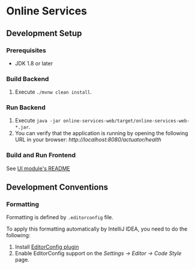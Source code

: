 # Online Services

## Development Setup

### Prerequisites

* JDK 1.8 or later

### Build Backend

1. Execute `./mvnw clean install`.

### Run Backend

1. Execute `java -jar online-services-web/target/online-services-web-*.jar`.
1. You can verify that the application is running by opening the following URL in your browser: _http://localhost:8080/actuator/health_

### Build and Run Frontend

See [UI module's README](online-services-ui/README.md)


## Development Conventions

### Formatting

Formatting is defined by `.editorconfig` file. 

To apply this formatting automatically by IntelliJ IDEA, you need to do the following:

1. Install [EditorConfig plugin](https://plugins.jetbrains.com/plugin/7294-editorconfig)
1. Enable EditorConfig support on the *Settings -> Editor -> Code Style* page.    
